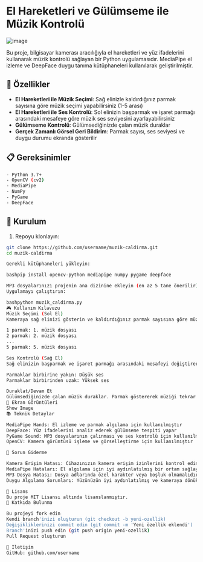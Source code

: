 # El Hareketleri ve Gülümseme ile Müzik Kontrolü

![image](https://github.com/user-attachments/assets/b336480e-60e8-4b10-9a38-5b1f77daf50e)

Bu proje, bilgisayar kamerası aracılığıyla el hareketleri ve yüz ifadelerini kullanarak müzik kontrolü sağlayan bir Python uygulamasıdır. MediaPipe el izleme ve DeepFace duygu tanıma kütüphaneleri kullanılarak geliştirilmiştir.

## 🎵 Özellikler

- **El Hareketleri ile Müzik Seçimi**: Sağ elinizle kaldırdığınız parmak sayısına göre müzik seçimi yapabilirsiniz (1-5 arası)
- **El Hareketleri ile Ses Kontrolü**: Sol elinizin başparmak ve işaret parmağı arasındaki mesafeye göre müzik ses seviyesini ayarlayabilirsiniz
- **Gülümseme Kontrolü**: Gülümsediğinizde çalan müzik duraklar
- **Gerçek Zamanlı Görsel Geri Bildirim**: Parmak sayısı, ses seviyesi ve duygu durumu ekranda gösterilir

## 📋 Gereksinimler
```bash
- Python 3.7+
- OpenCV (cv2)
- MediaPipe
- NumPy
- PyGame
- DeepFace
```

## 🚀 Kurulum

1. Repoyu klonlayın:
```bash
git clone https://github.com/username/muzik-caldirma.git
cd muzik-caldirma

Gerekli kütüphaneleri yükleyin:

bashpip install opencv-python mediapipe numpy pygame deepface

MP3 dosyalarınızı projenin ana dizinine ekleyin (en az 5 tane önerilir)
Uygulamayı çalıştırın:

bashpython muzik_caldirma.py
🎮 Kullanım Kılavuzu
Müzik Seçimi (Sol El)
Kameraya sağ elinizi gösterin ve kaldırdığınız parmak sayısına göre müzik değişecektir:

1 parmak: 1. müzik dosyası
2 parmak: 2. müzik dosyası
...
5 parmak: 5. müzik dosyası

Ses Kontrolü (Sağ El)
Sağ elinizin başparmak ve işaret parmağı arasındaki mesafeyi değiştirerek ses seviyesini ayarlayabilirsiniz:

Parmaklar birbirine yakın: Düşük ses
Parmaklar birbirinden uzak: Yüksek ses

Duraklat/Devam Et
Gülümsediğinizde çalan müzik duraklar. Parmak göstererek müziği tekrar başlatabilirsiniz.
📸 Ekran Görüntüleri
Show Image
📚 Teknik Detaylar

MediaPipe Hands: El izleme ve parmak algılama için kullanılmıştır
DeepFace: Yüz ifadelerini analiz ederek gülümseme tespiti yapar
PyGame Sound: MP3 dosyalarının çalınması ve ses kontrolü için kullanılmıştır
OpenCV: Kamera görüntüsü işleme ve görselleştirme için kullanılmıştır

🔧 Sorun Giderme

Kamera Erişim Hatası: Cihazınızın kamera erişim izinlerini kontrol edin
MediaPipe Hataları: El algılama için iyi aydınlatılmış bir ortam sağlayın
MP3 Dosya Hatası: Dosya adlarında özel karakter veya boşluk olmamalıdır
Duygu Algılama Sorunları: Yüzünüzün iyi aydınlatılmış ve kameraya dönük olduğundan emin olun

📝 Lisans
Bu proje MIT Lisansı altında lisanslanmıştır.
👏 Katkıda Bulunma

Bu projeyi fork edin
Kendi branch'inizi oluşturun (git checkout -b yeni-ozellik)
Değişikliklerinizi commit edin (git commit -m 'Yeni özellik eklendi')
Branch'inizi push edin (git push origin yeni-ozellik)
Pull Request oluşturun

🔗 İletişim
GitHub: github.com/username
